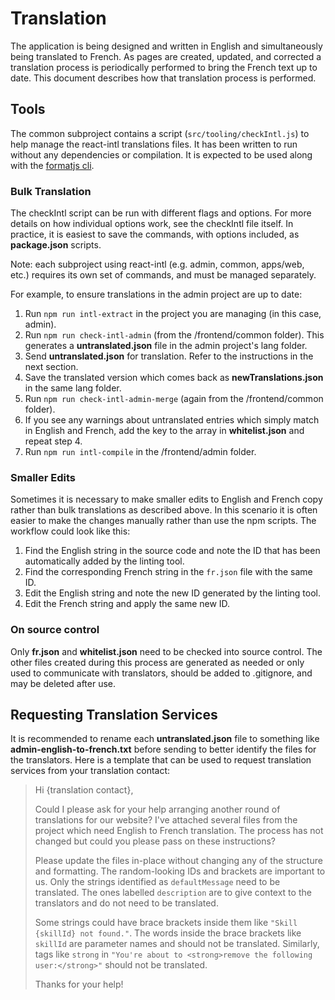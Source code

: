 # Translation

The application is being designed and written in English and simultaneously being translated to French.  As pages are created, updated, and corrected a translation process is periodically performed to bring the French text up to date.  This document describes how that translation process is performed.

## Tools

The common subproject contains a script (`src/tooling/checkIntl.js`) to help manage the react-intl translations files. It has been written to run without any dependencies or compilation. It is expected to be used along with the [formatjs cli](https://formatjs.io/docs/tooling/cli).

### Bulk Translation
The checkIntl script can be run with different flags and options. For more details on how individual options work, see the checkIntl file itself. In practice, it is easiest to save the commands, with options included, as **package.json** scripts.

Note: each subproject using react-intl (e.g. admin, common, apps/web, etc.) requires its own set of commands, and must be managed separately.

For example, to ensure translations in the admin project are up to date:
1. Run `npm run intl-extract` in the project you are managing (in this case, admin).
2. Run `npm run check-intl-admin` (from the /frontend/common folder). This generates a **untranslated.json** file in the admin project's lang folder.
3. Send **untranslated.json** for translation.  Refer to the instructions in the next section.
4. Save the translated version which comes back as **newTranslations.json** in the same lang folder.
5. Run `npm run check-intl-admin-merge` (again from the /frontend/common folder).
6. If you see any warnings about untranslated entries which simply match in English and French, add the key to the array in **whitelist.json** and repeat step 4.
7. Run `npm run intl-compile` in the /frontend/admin folder.

### Smaller Edits
Sometimes it is necessary to make smaller edits to English and French copy rather than bulk translations as described above.  In this scenario it is often easier to make the changes manually rather than use the npm scripts.  The workflow could look like this:
1. Find the English string in the source code and note the ID that has been automatically added by the linting tool.
2. Find the corresponding French string in the `fr.json` file with the same ID.
3. Edit the English string and note the new ID generated by the linting tool.
4. Edit the French string and apply the same new ID.

### On source control
Only **fr.json** and **whitelist.json** need to be checked into source control. The other files created during this process are generated as needed or only used to communicate with translators, should be added to .gitignore, and may be deleted after use.

## Requesting Translation Services

It is recommended to rename each **untranslated.json** file to something like **admin-english-to-french.txt** before sending to better identify the files for the translators.  Here is a template that can be used to request translation services from your translation contact:

> Hi {translation contact},
> 
> Could I please ask for your help arranging another round of translations for our website? I've attached several files from the project which need English to French translation.  The process has not changed but could you please pass on these instructions?
> 
> Please update the files in-place without changing any of the structure and formatting. The random-looking IDs and brackets are important to us. Only the strings identified as `defaultMessage` need to be translated. The ones labelled `description` are to give context to the translators and do not need to be translated.
> 
> Some strings could have brace brackets inside them like `"Skill {skillId} not found."`. The words inside the brace brackets like `skillId` are parameter names and should not be translated.  Similarly, tags like `strong` in `"You're about to <strong>remove the following user:</strong>"` should not be translated.
> 
> Thanks for your help!
